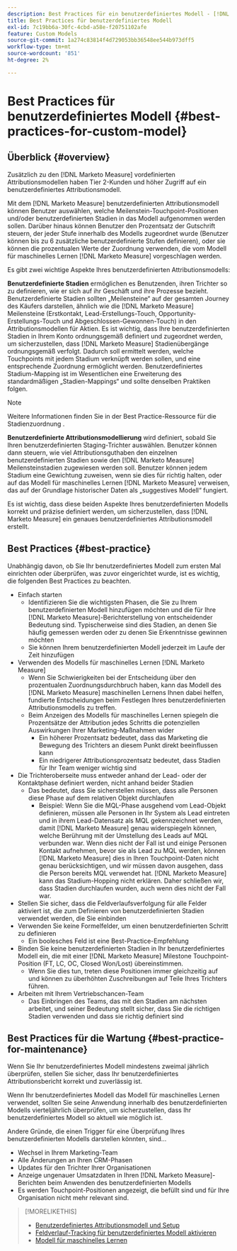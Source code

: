 ```yaml
---
description: Best Practices für ein benutzerdefiniertes Modell - [!DNL Marketo Measure]
title: Best Practices für benutzerdefiniertes Modell
exl-id: 7c19bb6a-30fc-4cbd-a58e-f20751102afe
feature: Custom Models
source-git-commit: 1a274c83814f4d729053bb36548ee544b973dff5
workflow-type: tm+mt
source-wordcount: '851'
ht-degree: 2%

---
```


# Best Practices für benutzerdefiniertes Modell {#best-practices-for-custom-model}

## Überblick {#overview}

Zusätzlich zu den [!DNL Marketo Measure] vordefinierten Attributionsmodellen haben Tier 2-Kunden und höher Zugriff auf ein benutzerdefiniertes Attributionsmodell.

Mit dem [!DNL Marketo Measure] benutzerdefinierten Attributionsmodell können Benutzer auswählen, welche Meilenstein-Touchpoint-Positionen und/oder benutzerdefinierten Stadien in das Modell aufgenommen werden sollen. Darüber hinaus können Benutzer den Prozentsatz der Gutschrift steuern, der jeder Stufe innerhalb des Modells zugeordnet wurde (Benutzer können bis zu 6 zusätzliche benutzerdefinierte Stufen definieren), oder sie können die prozentualen Werte der Zuordnung verwenden, die vom Modell für maschinelles Lernen [!DNL Marketo Measure] vorgeschlagen werden.

Es gibt zwei wichtige Aspekte Ihres benutzerdefinierten Attributionsmodells:

**Benutzerdefinierte Stadien** ermöglichen es Benutzenden, ihren Trichter so zu definieren, wie er sich auf ihr Geschäft und ihre Prozesse bezieht. Benutzerdefinierte Stadien sollten „Meilensteine“ auf der gesamten Journey des Käufers darstellen, ähnlich wie die [!DNL Marketo Measure] Meilensteine (Erstkontakt, Lead-Erstellungs-Touch, Opportunity-Erstellungs-Touch und Abgeschlossen-Gewonnen-Touch) in den Attributionsmodellen für Aktien. Es ist wichtig, dass Ihre benutzerdefinierten Stadien in Ihrem Konto ordnungsgemäß definiert und zugeordnet werden, um sicherzustellen, dass [!DNL Marketo Measure] Stadienübergänge ordnungsgemäß verfolgt. Dadurch soll ermittelt werden, welche Touchpoints mit jedem Stadium verknüpft werden sollen, und eine entsprechende Zuordnung ermöglicht werden. Benutzerdefiniertes Stadium-Mapping ist im Wesentlichen eine Erweiterung des standardmäßigen „Stadien-Mappings“ und sollte denselben Praktiken folgen.

>[!NOTE]
>
>Weitere Informationen finden Sie in der Best Practice-Ressource für die Stadienzuordnung .

**Benutzerdefinierte Attributionsmodellierung** wird definiert, sobald Sie Ihren benutzerdefinierten Staging-Trichter auswählen. Benutzer können dann steuern, wie viel Attributionsguthaben den einzelnen benutzerdefinierten Stadien sowie den [!DNL Marketo Measure] Meilensteinstadien zugewiesen werden soll. Benutzer können jedem Stadium eine Gewichtung zuweisen, wenn sie dies für richtig halten, oder auf das Modell für maschinelles Lernen [!DNL Marketo Measure] verweisen, das auf der Grundlage historischer Daten als „suggestives Modell“ fungiert.

Es ist wichtig, dass diese beiden Aspekte Ihres benutzerdefinierten Modells korrekt und präzise definiert werden, um sicherzustellen, dass [!DNL Marketo Measure] ein genaues benutzerdefiniertes Attributionsmodell erstellt.

## Best Practices {#best-practice}

Unabhängig davon, ob Sie Ihr benutzerdefiniertes Modell zum ersten Mal einrichten oder überprüfen, was zuvor eingerichtet wurde, ist es wichtig, die folgenden Best Practices zu beachten.

* Einfach starten
   * Identifizieren Sie die wichtigsten Phasen, die Sie zu Ihrem benutzerdefinierten Modell hinzufügen möchten und die für Ihre [!DNL Marketo Measure]-Berichterstellung von entscheidender Bedeutung sind. Typischerweise sind dies Stadien, an denen Sie häufig gemessen werden oder zu denen Sie Erkenntnisse gewinnen möchten
   * Sie können Ihrem benutzerdefinierten Modell jederzeit im Laufe der Zeit hinzufügen
* Verwenden des Modells für maschinelles Lernen [!DNL Marketo Measure]
   * Wenn Sie Schwierigkeiten bei der Entscheidung über den prozentualen Zuordnungsdurchbruch haben, kann das Modell des [!DNL Marketo Measure] maschinellen Lernens Ihnen dabei helfen, fundierte Entscheidungen beim Festlegen Ihres benutzerdefinierten Attributionsmodells zu treffen.
   * Beim Anzeigen des Modells für maschinelles Lernen spiegeln die Prozentsätze der Attribution jedes Schritts die potenziellen Auswirkungen Ihrer Marketing-Maßnahmen wider
      * Ein höherer Prozentsatz bedeutet, dass das Marketing die Bewegung des Trichters an diesem Punkt direkt beeinflussen kann
      * Ein niedrigerer Attributionsprozentsatz bedeutet, dass Stadien für Ihr Team weniger wichtig sind
* Die Trichteroberseite muss entweder anhand der Lead- oder der Kontaktphase definiert werden, nicht anhand beider Stadien
   * Das bedeutet, dass Sie sicherstellen müssen, dass alle Personen diese Phase auf dem relativen Objekt durchlaufen
      * Beispiel: Wenn Sie die MQL-Phase ausgehend vom Lead-Objekt definieren, müssen alle Personen in Ihr System als Lead eintreten und in ihrem Lead-Datensatz als MQL gekennzeichnet werden, damit [!DNL Marketo Measure] genau widerspiegeln können, welche Berührung mit der Umstellung des Leads auf MQL verbunden war. Wenn dies nicht der Fall ist und einige Personen Kontakt aufnehmen, bevor sie als Lead zu MQL werden, können [!DNL Marketo Measure] dies in Ihren Touchpoint-Daten nicht genau berücksichtigen, und wir müssen davon ausgehen, dass die Person bereits MQL verwendet hat. [!DNL Marketo Measure] kann das Stadium-Hopping nicht erklären. Daher schließen wir, dass Stadien durchlaufen wurden, auch wenn dies nicht der Fall war.
* Stellen Sie sicher, dass die Feldverlaufsverfolgung für alle Felder aktiviert ist, die zum Definieren von benutzerdefinierten Stadien verwendet werden, die Sie einbinden
* Verwenden Sie keine Formelfelder, um einen benutzerdefinierten Schritt zu definieren
   * Ein boolesches Feld ist eine Best-Practice-Empfehlung
* Binden Sie keine benutzerdefinierten Stadien in Ihr benutzerdefiniertes Modell ein, die mit einer [!DNL Marketo Measure] Milestone Touchpoint-Position (FT, LC, OC, Closed Won/Lost) übereinstimmen.
   * Wenn Sie dies tun, treten diese Positionen immer gleichzeitig auf und können zu überhöhten Zuschreibungen auf Teile Ihres Trichters führen.
* Arbeiten mit Ihrem Vertriebschancen-Team
   * Das Einbringen des Teams, das mit den Stadien am nächsten arbeitet, und seiner Bedeutung stellt sicher, dass Sie die richtigen Stadien verwenden und dass sie richtig definiert sind

## Best Practices für die Wartung {#best-practice-for-maintenance}

Wenn Sie Ihr benutzerdefiniertes Modell mindestens zweimal jährlich überprüfen, stellen Sie sicher, dass Ihr benutzerdefiniertes Attributionsbericht korrekt und zuverlässig ist.

Wenn Ihr benutzerdefiniertes Modell das Modell für maschinelles Lernen verwendet, sollten Sie seine Anwendung innerhalb des benutzerdefinierten Modells vierteljährlich überprüfen, um sicherzustellen, dass Ihr benutzerdefiniertes Modell so aktuell wie möglich ist.

Andere Gründe, die einen Trigger für eine Überprüfung Ihres benutzerdefinierten Modells darstellen könnten, sind…

* Wechsel in Ihrem Marketing-Team
* Alle Änderungen an Ihren CRM-Phasen
* Updates für den Trichter Ihrer Organisationen
* Anzeige ungenauer Umsatzdaten in Ihren [!DNL Marketo Measure]-Berichten beim Anwenden des benutzerdefinierten Modells
* Es werden Touchpoint-Positionen angezeigt, die befüllt sind und für Ihre Organisation nicht mehr relevant sind.

>[!MORELIKETHIS]
>
>* [Benutzerdefiniertes Attributionsmodell und Setup](/help/advanced-marketo-measure-features/custom-attribution-models/custom-attribution-model-and-setup.md)
>* [Feldverlauf-Tracking für benutzerdefiniertes Modell aktivieren](/help/advanced-marketo-measure-features/custom-attribution-models/custom-model-setup-enable-field-history-tracking.md)
>* [Modell für maschinelles Lernen](/help/advanced-marketo-measure-features/custom-attribution-models/machine-learning-model-faq.md)
